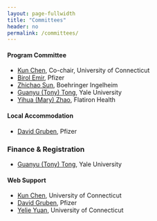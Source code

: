 ```yaml
---
layout: page-fullwidth
title: "Committees"
header: no
permalink: /committees/
---
```



#### Program Committee
+ [Kun Chen](https://kun-chen.uconn.edu), Co-chair, University of Connecticut
+ [Birol Emir](https://www.linkedin.com/in/drbirolemir/), Pfizer
+ [Zhichao Sun](https://www.linkedin.com/in/zhichao-sun-ab9a3690/), Boehringer Ingelheim
+ [Guanyu (Tony) Tong](https://ysph.yale.edu/profile/guangyu-tong/), Yale University
+ [Yihua (Mary) Zhao](https://www.linkedin.com/in/yihua-zhao-889a1611/), Flatiron Health 

#### Local Accommodation
+ [David Gruben](https://www.linkedin.com/in/david-gruben-b622374/), Pfizer


### Finance \& Registration
+ [Guanyu (Tony) Tong](https://ysph.yale.edu/profile/guangyu-tong/), Yale University


#### Web Support 
+ [Kun Chen](https://kun-chen.uconn.edu), University of Connecticut
+ [David Gruben](https://www.linkedin.com/in/david-gruben-b622374/), Pfizer
+ [Yelie Yuan](https://yelie-yuan.netlify.app), University of Connecticut



